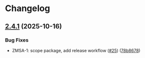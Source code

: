 # Changelog

## [2.4.1](https://github.com/zone-eu/mobileconfig/compare/v2.4.0...v2.4.1) (2025-10-16)


### Bug Fixes

* ZMSA-1: scope package, add release workflow ([#25](https://github.com/zone-eu/mobileconfig/issues/25)) ([78b8678](https://github.com/zone-eu/mobileconfig/commit/78b8678252d3eba618a14bb64522b8976a526f83))
